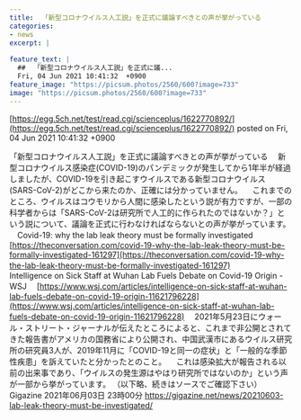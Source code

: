 ```yaml
---
title:  「新型コロナウイルス人工説」を正式に議論すべきとの声が挙がっている  
categories:
- news
excerpt: |
  
feature_text: |
  ##  「新型コロナウイルス人工説」を正式に議...
  Fri, 04 Jun 2021 10:41:32  +0900
feature_image: "https://picsum.photos/2560/600?image=733"
image: "https://picsum.photos/2560/600?image=733"
---
```


[https://egg.5ch.net/test/read.cgi/scienceplus/1622770892/](https://egg.5ch.net/test/read.cgi/scienceplus/1622770892/)
posted on Fri, 04 Jun 2021 10:41:32  +0900

<!--more-->

「新型コロナウイルス人工説」を正式に議論すべきとの声が挙がっている 　新型コロナウイルス感染症(COVID-19)のパンデミックが発生してから1年半が経過しましたが、COVID-19を引き起こすウイルスである新型コロナウイルス(SARS-CoV-2)がどこから来たのか、正確には分かっていません。 　これまでのところ、ウイルスはコウモリから人間に感染したという説が有力ですが、一部の科学者からは「SARS-CoV-2は研究所で人工的に作られたのではないか？」という説について、議論を正式に行わなければならないとの声が挙がっています。 　Covid-19: why the lab leak theory must be formally investigated [https://theconversation.com/covid-19-why-the-lab-leak-theory-must-be-formally-investigated-161297](https://theconversation.com/covid-19-why-the-lab-leak-theory-must-be-formally-investigated-161297) 　 　Intelligence on Sick Staff at Wuhan Lab Fuels Debate on Covid-19 Origin - WSJ 　[https://www.wsj.com/articles/intelligence-on-sick-staff-at-wuhan-lab-fuels-debate-on-covid-19-origin-11621796228](https://www.wsj.com/articles/intelligence-on-sick-staff-at-wuhan-lab-fuels-debate-on-covid-19-origin-11621796228) 　2021年5月23日にウォール・ストリート・ジャーナルが伝えたところによると、これまで非公開とされてきた報告書がアメリカの国務省により公開され、中国武漢市にあるウイルス研究所の研究員3人が、2019年11月に「COVID-19と同一の症状」と「一般的な季節性疾患」を訴えていたと分かったとのこと。 　これは感染拡大が報告される以前の出来事であり、「ウイルスの発生源はやはり研究所ではないのか」という声が一部から挙がっています。 （以下略、続きはソースでご確認下さい） Gigazine 2021年06月03日 23時00分 https://gigazine.net/news/20210603-lab-leak-theory-must-be-investigated/
